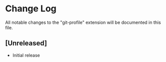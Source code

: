 # Change Log

All notable changes to the "git-profile" extension will be documented in this file.

## [Unreleased]

- Initial release